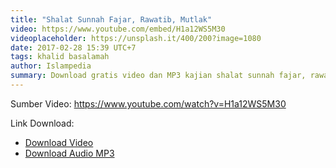 ```yaml
---
title: "Shalat Sunnah Fajar, Rawatib, Mutlak"
video: https://www.youtube.com/embed/H1a12WS5M30
videoplaceholder: https://unsplash.it/400/200?image=1080
date: 2017-02-28 15:39 UTC+7
tags: khalid basalamah
author: Islampedia
summary: Download gratis video dan MP3 kajian shalat sunnah fajar, rawatib, mutlak
---
```


Sumber Video: <https://www.youtube.com/watch?v=H1a12WS5M30>

Link Download:

* [Download Video][video]
* [Download Audio MP3][audio]

[video]: https://www.amazon.com/clouddrive/share/uOlRKPtEnV5KPaBUUlR83VKCTwtqfcq27Z4eZQV5yRL?ref_=cd_ph_share_link_copy
[audio]: https://www.amazon.com/clouddrive/share/bCZkrcKQ9qwUGeBzyr1DaKcMJCG8uAOrQd5EJtNbb8G?ref_=cd_ph_share_link_copy
